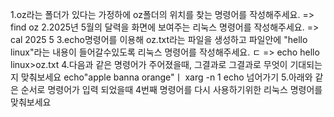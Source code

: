 1.oz라는 폴더가 있다는 가정하에 oz폴더의 위치를 찾는 명령어를 작성해주세요.
=> find oz
2.2025년 5월의 달력을 화면에 보여주는 리눅스 명령어를 작성해주세요.
=> cal 2025 5
3.echo명령어를 이용해 oz.txt라는 파일을 생성하고 파일안에 "hello linux"라는 내용이 들어갈수있도록 리눅스 명령어를 작성해주세요. ㄷ
=> echo hello linux>oz.txt
4.다음과 같은 명령어가 주어졌을때, 그결과로 그결과로 무엇이 기대되는지 맞춰보세요
 echo"apple banna orange"ㅣ xarg -n 1 echo
넘어가기
5.아래와 같은 순서로 명령어가 입력 되었을때 4번째 명령어를 다시 사용하기위한 리눅스 명령어를 맞춰보세요
